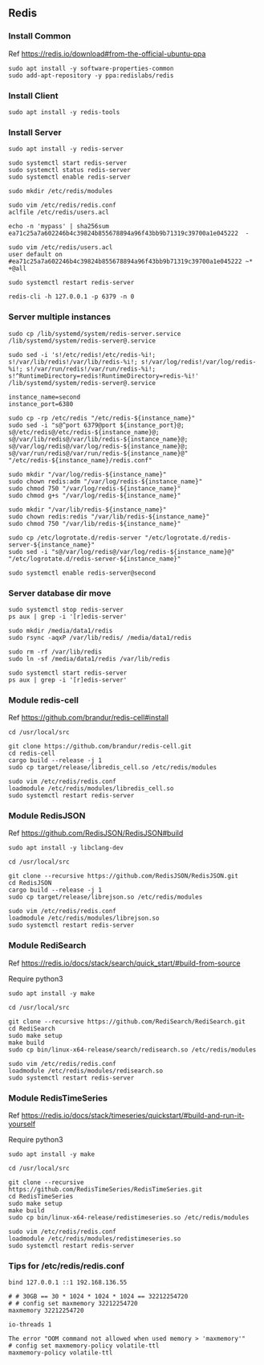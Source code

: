 ## Redis

### Install Common

Ref https://redis.io/download#from-the-official-ubuntu-ppa

```
sudo apt install -y software-properties-common
sudo add-apt-repository -y ppa:redislabs/redis
```

### Install Client

```
sudo apt install -y redis-tools
```

### Install Server

```
sudo apt install -y redis-server

sudo systemctl start redis-server
sudo systemctl status redis-server
sudo systemctl enable redis-server
```

```
sudo mkdir /etc/redis/modules

sudo vim /etc/redis/redis.conf
aclfile /etc/redis/users.acl

echo -n 'mypass' | sha256sum
ea71c25a7a602246b4c39824b855678894a96f43bb9b71319c39700a1e045222  -

sudo vim /etc/redis/users.acl
user default on #ea71c25a7a602246b4c39824b855678894a96f43bb9b71319c39700a1e045222 ~* +@all

sudo systemctl restart redis-server
```

```
redis-cli -h 127.0.0.1 -p 6379 -n 0
```

### Server multiple instances

```
sudo cp /lib/systemd/system/redis-server.service /lib/systemd/system/redis-server@.service

sudo sed -i 's!/etc/redis!/etc/redis-%i!; s!/var/lib/redis!/var/lib/redis-%i!; s!/var/log/redis!/var/log/redis-%i!; s!/var/run/redis!/var/run/redis-%i!; s!^RuntimeDirectory=redis!RuntimeDirectory=redis-%i!' /lib/systemd/system/redis-server@.service
```

```
instance_name=second
instance_port=6380

sudo cp -rp /etc/redis "/etc/redis-${instance_name}"
sudo sed -i "s@^port 6379@port ${instance_port}@; s@/etc/redis@/etc/redis-${instance_name}@; s@/var/lib/redis@/var/lib/redis-${instance_name}@; s@/var/log/redis@/var/log/redis-${instance_name}@; s@/var/run/redis@/var/run/redis-${instance_name}@" "/etc/redis-${instance_name}/redis.conf"

sudo mkdir "/var/log/redis-${instance_name}"
sudo chown redis:adm "/var/log/redis-${instance_name}"
sudo chmod 750 "/var/log/redis-${instance_name}"
sudo chmod g+s "/var/log/redis-${instance_name}"

sudo mkdir "/var/lib/redis-${instance_name}"
sudo chown redis:redis "/var/lib/redis-${instance_name}"
sudo chmod 750 "/var/lib/redis-${instance_name}"

sudo cp /etc/logrotate.d/redis-server "/etc/logrotate.d/redis-server-${instance_name}"
sudo sed -i "s@/var/log/redis@/var/log/redis-${instance_name}@" "/etc/logrotate.d/redis-server-${instance_name}"
```

```
sudo systemctl enable redis-server@second
```

### Server database dir move

```
sudo systemctl stop redis-server
ps aux | grep -i '[r]edis-server'

sudo mkdir /media/data1/redis
sudo rsync -aqxP /var/lib/redis/ /media/data1/redis

sudo rm -rf /var/lib/redis
sudo ln -sf /media/data1/redis /var/lib/redis

sudo systemctl start redis-server
ps aux | grep -i '[r]edis-server'
```

### Module redis-cell

Ref https://github.com/brandur/redis-cell#install

```
cd /usr/local/src

git clone https://github.com/brandur/redis-cell.git
cd redis-cell
cargo build --release -j 1
sudo cp target/release/libredis_cell.so /etc/redis/modules
```

```
sudo vim /etc/redis/redis.conf
loadmodule /etc/redis/modules/libredis_cell.so
sudo systemctl restart redis-server
```

### Module RedisJSON

Ref https://github.com/RedisJSON/RedisJSON#build

```
sudo apt install -y libclang-dev
```

```
cd /usr/local/src

git clone --recursive https://github.com/RedisJSON/RedisJSON.git
cd RedisJSON
cargo build --release -j 1
sudo cp target/release/librejson.so /etc/redis/modules
```

```
sudo vim /etc/redis/redis.conf
loadmodule /etc/redis/modules/librejson.so
sudo systemctl restart redis-server
```

### Module RediSearch

Ref https://redis.io/docs/stack/search/quick_start/#build-from-source

Require python3

```
sudo apt install -y make
```

```
cd /usr/local/src

git clone --recursive https://github.com/RediSearch/RediSearch.git
cd RediSearch
sudo make setup
make build
sudo cp bin/linux-x64-release/search/redisearch.so /etc/redis/modules
```

```
sudo vim /etc/redis/redis.conf
loadmodule /etc/redis/modules/redisearch.so
sudo systemctl restart redis-server
```

### Module RedisTimeSeries

Ref https://redis.io/docs/stack/timeseries/quickstart/#build-and-run-it-yourself

Require python3

```
sudo apt install -y make
```

```
cd /usr/local/src

git clone --recursive https://github.com/RedisTimeSeries/RedisTimeSeries.git
cd RedisTimeSeries
sudo make setup
make build
sudo cp bin/linux-x64-release/redistimeseries.so /etc/redis/modules
```

```
sudo vim /etc/redis/redis.conf
loadmodule /etc/redis/modules/redistimeseries.so
sudo systemctl restart redis-server
```

### Tips for /etc/redis/redis.conf

```
bind 127.0.0.1 ::1 192.168.136.55
```

```
# # 30GB == 30 * 1024 * 1024 * 1024 == 32212254720
# # config set maxmemory 32212254720
maxmemory 32212254720
```

```
io-threads 1
```

```
The error "OOM command not allowed when used memory > 'maxmemory'"
# config set maxmemory-policy volatile-ttl
maxmemory-policy volatile-ttl
```


